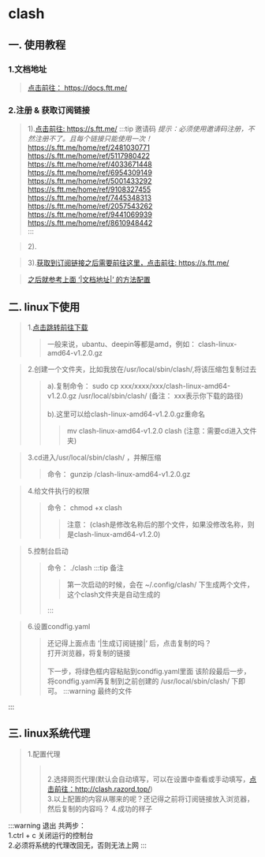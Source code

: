 # clash

## 一. 使用教程

### 1.文档地址
> <a href="https://docs.ftt.me/" >点击前往： https://docs.ftt.me/</a>

### 2.注册 & 获取订阅链接
> 1).<a href="https://s.ftt.me/" >点击前往: https://s.ftt.me/</a>
:::tip 邀请码
<i style="color: '#ff00007a'; fontSize: '14px">提示：必须使用邀请码注册，不然注册不了。且每个链接只能使用一次！</i>
> https://s.ftt.me/home/ref/2481030771 <br />
> https://s.ftt.me/home/ref/5117980422 <br />
> https://s.ftt.me/home/ref/4033671448 <br />
> https://s.ftt.me/home/ref/6954309149 <br />
> https://s.ftt.me/home/ref/5001433292 <br />
> https://s.ftt.me/home/ref/9108327455 <br />
> https://s.ftt.me/home/ref/7445348313 <br />
> https://s.ftt.me/home/ref/2057543262 <br />
> https://s.ftt.me/home/ref/9441069939 <br />
> https://s.ftt.me/home/ref/8610948442 <br />
:::

> 2).<image-preview :imgUrl="'vpn/reizhi.png'" width="50%" height="50%" />

> 3).<a href="https://s.ftt.me/" >获取到订阅链接之后需要前往这里，点击前往: https://s.ftt.me/</a>
>> <image-preview :imgUrl="'vpn/Subscription-Converter.png'" width="50%" height="50%" />

> <a href="https://docs.ftt.me/" >之后就参考上面 ‘|文档地址|’ 的方法配置</a>

## 二. linux下使用
> 1.<a href="https://github.com/Dreamacro/clash/releases/" >点击跳转前往下载</a>
>> 一般来说，ubantu、deepin等都是amd，例如： clash-linux-amd64-v1.2.0.gz

> 2.创建一个文件夹，比如我放在/usr/local/sbin/clash/,将该压缩包复制过去
>> a).复制命令： sudo cp xxx/xxxx/xxx/clash-linux-amd64-v1.2.0.gz /usr/local/sbin/clash/   (备注： xxx表示你下载的路径) <br />
>> <br />
>> b).这里可以给clash-linux-amd64-v1.2.0.gz重命名
>>> mv clash-linux-amd64-v1.2.0 clash (注意：需要cd进入文件夹)

> 3.cd进入/usr/local/sbin/clash/ ，并解压缩
>> 命令： gunzip /clash-linux-amd64-v1.2.0.gz

> 4.给文件执行的权限
>> 命令： chmod +x clash 
>>> 注意： (clash是修改名称后的那个文件，如果没修改名称，则是clash-linux-amd64-v1.2.0)

> 5.控制台启动
>> 命令： ./clash
>> :::tip 备注
>> > 第一次启动的时候，会在 ~/.config/clash/ 下生成两个文件， 这个clash文件夹是自动生成的
>> >> <image-preview :imgUrl="'vpn/first-start-clash.png'" width="50%" height="50%" />
>> :::

> 6.设置condfig.yaml
>> 还记得上面点击 ‘|生成订阅链接|‘ 后，点击复制的吗？ <br />
>> 打开浏览器，将复制的链接 <br />
>> <image-preview :imgUrl="'vpn/getConfigyaml.png'" width="50%" height="50%" /> <br />
>> 下一步，将绿色框内容粘贴到condfig.yaml里面
>> 该阶段最后一步，将condfig.yaml再复制到之前创建的 /usr/local/sbin/clash/ 下即可。
:::warning 最终的文件
> <image-preview :imgUrl="'vpn/copyYaml.png'" width="50%" height="50%" />
:::

## 三. linux系统代理
> 1.配置代理
>> <image-preview :imgUrl="'vpn/proxy.png'" width="50%" height="50%" /> <br />
> 2.选择网页代理(默认会自动填写，可以在设置中查看或手动填写，<a href="http://clash.razord.top/" >点击前往：http://clash.razord.top/</a>)
>> <image-preview :imgUrl="'vpn/razord.png'" width="50%" height="50%" /> <br />
> 3.以上配置的内容从哪来的呢？还记得之前将订阅链接放入浏览器，然后复制的内容吗？
>> <image-preview :imgUrl="'vpn/yaml-config.png'" width="50%" height="20%" />
> 4.成功的样子
>> <image-preview :imgUrl="'vpn/razord2.png'" width="50%" height="50%" />

:::warning 退出
共两步：<br />
1.ctrl + c 关闭运行的控制台 <br />
2.必须将系统的代理改回无，否则无法上网
:::
